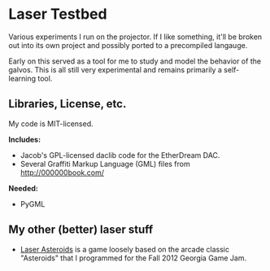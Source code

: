 Laser Testbed
=============
Various experiments I run on the projector. If I like
something, it'll be broken out into its own project and
possibly ported to a precompiled langauge. 

Early on this served as a tool for me to study and model 
the behavior of the galvos. This is all still very
experimental and remains primarily a self-learning tool. 

Libraries, License, etc.
------------------------
My code is MIT-licensed. 

**Includes:**

* Jacob's GPL-licensed daclib code for the EtherDream 
  DAC. 
* Several Graffiti Markup Language (GML) files from 
  http://000000book.com/

**Needed:**

* PyGML 

My other (better) laser stuff
-----------------------------
* [Laser Asteroids](https://github.com/echelon/laser-asteroids) 
  is a game loosely based on the arcade classic 
  "Asteroids" that I programmed for the Fall 2012 
  Georgia Game Jam. 

